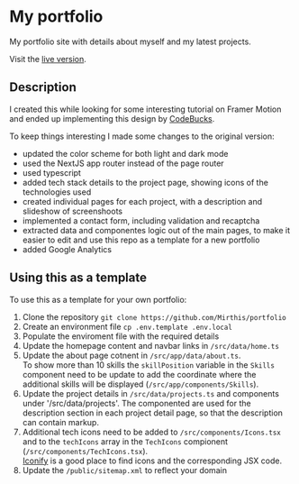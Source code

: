# My portfolio

My portfolio site with details about myself and my latest projects.

Visit the [live version](https://andreacardinale.me).

## Description

I created this while looking for some interesting tutorial on Framer Motion and ended up implementing this design by [CodeBucks](https://www.youtube.com/watch?v=Yw7yWHigGKI).

To keep things interesting I made some changes to the original version:

- updated the color scheme for both light and dark mode
- used the NextJS app router instead of the page router
- used typescript
- added tech stack details to the project page, showing icons of the technologies used
- created individual pages for each project, with a description and slideshow of screenshoots
- implemented a contact form, including validation and recaptcha
- extracted data and componentes logic out of the main pages, to make it easier to edit and use this repo as a template for a new portfolio
- added Google Analytics

## Using this as a template

To use this as a template for your own portfolio:

1. Clone the repository `git clone https://github.com/Mirthis/portfolio`
2. Create an environment file `cp .env.template .env.local`
3. Populate the enviroment file with the required details
4. Update the homepage content and navbar links in `/src/data/home.ts`
5. Update the about page cotnent in `/src/app/data/about.ts`.  
   To show more than 10 skills the `skillPosition` variable in the `Skills` component need to be update to add the coordinate where the additional skills will be displayed (`/src/app/components/Skills`).
6. Update the project details in `/src/data/projects.ts` and components under '/src/data/projects'. The componented are used for the description section in each project detail page, so that the description can contain markup.
7. Additional tech icons need to be added to `/src/components/Icons.tsx` and to the `techIcons` array in the `TechIcons` compionent (`/src/components/TechIcons.tsx`).  
   [Iconify](https://icon-sets.iconify.design/) is a good place to find icons and the corresponding JSX code.
8. Update the `/public/sitemap.xml` to reflect your domain
